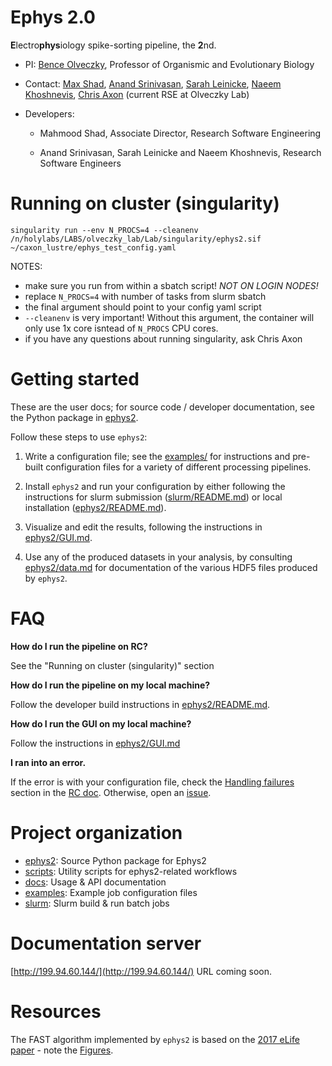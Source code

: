 # Ephys 2.0

**E**lectro**phys**iology spike-sorting pipeline, the **2**nd.

* PI: [Bence Olveczky](https://olveczkylab.oeb.harvard.edu/people/bence-p-olveczky), Professor of Organismic and Evolutionary Biology
* Contact: [Max Shad](mailto:max_shadd@harvard.edu), [Anand Srinivasan](mailto:asrinivasan@g.harvard.edu), [Sarah Leinicke](mailto:sarahleinicke@g.harvard.edu), [Naeem Khoshnevis](mailto:naeemkhoshnevis@g.harvard.edu), [Chris Axon](mailto:christopher_axon@harvard.edu) (current RSE at Olveczky Lab)
* Developers: 

    - Mahmood Shad, Associate Director, Research Software Engineering 

    - Anand Srinivasan, Sarah Leinicke and Naeem Khoshnevis, Research Software Engineers

# Running on cluster (singularity)

`singularity run --env N_PROCS=4 --cleanenv /n/holylabs/LABS/olveczky_lab/Lab/singularity/ephys2.sif ~/caxon_lustre/ephys_test_config.yaml`

NOTES:
* make sure you run from within a sbatch script! *NOT ON LOGIN NODES!*
* replace `N_PROCS=4` with number of tasks from slurm sbatch
* the final argument should point to your config yaml script
* `--cleanenv` is very important! Without this argument, the container will only use 1x core isntead of `N_PROCS` CPU cores.
* if you have any questions about running singularity, ask Chris Axon

# Getting started 

These are the user docs; for source code / developer documentation, see the Python package in [ephys2](ephys2).

Follow these steps to use `ephys2`:

1. Write a configuration file; see the [examples/](examples) for instructions and pre-built configuration files for a variety of different processing pipelines.

2. Install `ephys2` and run your configuration by either following the instructions for slurm submission ([slurm/README.md](slurm/README.md)) or local installation ([ephys2/README.md](ephys2/README.md)). 

3. Visualize and edit the results, following the instructions in [ephys2/GUI.md](ephys2/GUI.md). 

4. Use any of the produced datasets in your analysis, by consulting [ephys2/data.md](ephys2/data.md) for documentation of the various HDF5 files produced by `ephys2`. 

# FAQ

**How do I run the pipeline on RC?**

See the "Running on cluster (singularity)" section

**How do I run the pipeline on my local machine?**

Follow the developer build instructions in [ephys2/README.md](ephys2/README.md).

**How do I run the GUI on my local machine?**

Follow the instructions in [ephys2/GUI.md](ephys2/GUI.md)

**I ran into an error.**

If the error is with your configuration file, check the [Handling failures](slurm/README.md#handling-failures) section in the [RC doc](slurm/README.md). Otherwise, open an [issue](https://gitlab.com/OlveczkyLab/ephys2/-/issues).


# Project organization
* [ephys2](ephys2): Source Python package for Ephys2 
* [scripts](scripts): Utility scripts for ephys2-related workflows
* [docs](docs): Usage & API documentation
* [examples](examples): Example job configuration files
* [slurm](slurm): Slurm build & run batch jobs

# Documentation server

[http://199.94.60.144/](http://199.94.60.144/) URL coming soon.

# Resources

The FAST algorithm implemented by `ephys2` is based on the [2017 eLife paper](https://elifesciences.org/articles/27702#fig2s1) - note the [Figures](https://elifesciences.org/articles/27702/figures#fig4s1).



